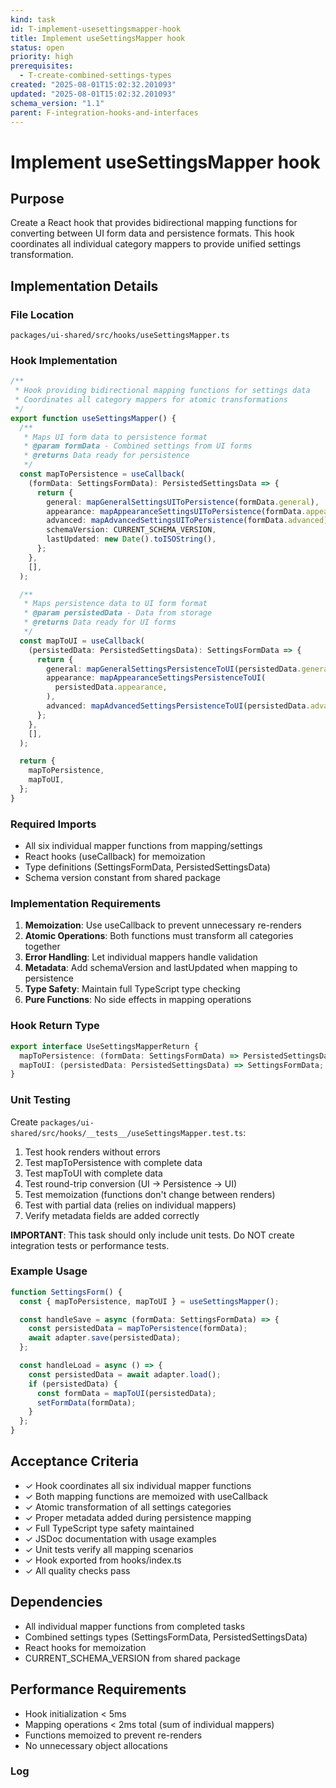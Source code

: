 ```yaml
---
kind: task
id: T-implement-usesettingsmapper-hook
title: Implement useSettingsMapper hook
status: open
priority: high
prerequisites:
  - T-create-combined-settings-types
created: "2025-08-01T15:02:32.201093"
updated: "2025-08-01T15:02:32.201093"
schema_version: "1.1"
parent: F-integration-hooks-and-interfaces
---
```


# Implement useSettingsMapper hook

## Purpose

Create a React hook that provides bidirectional mapping functions for converting between UI form data and persistence formats. This hook coordinates all individual category mappers to provide unified settings transformation.

## Implementation Details

### File Location

`packages/ui-shared/src/hooks/useSettingsMapper.ts`

### Hook Implementation

```typescript
/**
 * Hook providing bidirectional mapping functions for settings data
 * Coordinates all category mappers for atomic transformations
 */
export function useSettingsMapper() {
  /**
   * Maps UI form data to persistence format
   * @param formData - Combined settings from UI forms
   * @returns Data ready for persistence
   */
  const mapToPersistence = useCallback(
    (formData: SettingsFormData): PersistedSettingsData => {
      return {
        general: mapGeneralSettingsUIToPersistence(formData.general),
        appearance: mapAppearanceSettingsUIToPersistence(formData.appearance),
        advanced: mapAdvancedSettingsUIToPersistence(formData.advanced),
        schemaVersion: CURRENT_SCHEMA_VERSION,
        lastUpdated: new Date().toISOString(),
      };
    },
    [],
  );

  /**
   * Maps persistence data to UI form format
   * @param persistedData - Data from storage
   * @returns Data ready for UI forms
   */
  const mapToUI = useCallback(
    (persistedData: PersistedSettingsData): SettingsFormData => {
      return {
        general: mapGeneralSettingsPersistenceToUI(persistedData.general),
        appearance: mapAppearanceSettingsPersistenceToUI(
          persistedData.appearance,
        ),
        advanced: mapAdvancedSettingsPersistenceToUI(persistedData.advanced),
      };
    },
    [],
  );

  return {
    mapToPersistence,
    mapToUI,
  };
}
```

### Required Imports

- All six individual mapper functions from mapping/settings
- React hooks (useCallback) for memoization
- Type definitions (SettingsFormData, PersistedSettingsData)
- Schema version constant from shared package

### Implementation Requirements

1. **Memoization**: Use useCallback to prevent unnecessary re-renders
2. **Atomic Operations**: Both functions must transform all categories together
3. **Error Handling**: Let individual mappers handle validation
4. **Metadata**: Add schemaVersion and lastUpdated when mapping to persistence
5. **Type Safety**: Maintain full TypeScript type checking
6. **Pure Functions**: No side effects in mapping operations

### Hook Return Type

```typescript
export interface UseSettingsMapperReturn {
  mapToPersistence: (formData: SettingsFormData) => PersistedSettingsData;
  mapToUI: (persistedData: PersistedSettingsData) => SettingsFormData;
}
```

### Unit Testing

Create `packages/ui-shared/src/hooks/__tests__/useSettingsMapper.test.ts`:

1. Test hook renders without errors
2. Test mapToPersistence with complete data
3. Test mapToUI with complete data
4. Test round-trip conversion (UI → Persistence → UI)
5. Test memoization (functions don't change between renders)
6. Test with partial data (relies on individual mappers)
7. Verify metadata fields are added correctly

**IMPORTANT**: This task should only include unit tests. Do NOT create integration tests or performance tests.

### Example Usage

```typescript
function SettingsForm() {
  const { mapToPersistence, mapToUI } = useSettingsMapper();

  const handleSave = async (formData: SettingsFormData) => {
    const persistedData = mapToPersistence(formData);
    await adapter.save(persistedData);
  };

  const handleLoad = async () => {
    const persistedData = await adapter.load();
    if (persistedData) {
      const formData = mapToUI(persistedData);
      setFormData(formData);
    }
  };
}
```

## Acceptance Criteria

- ✓ Hook coordinates all six individual mapper functions
- ✓ Both mapping functions are memoized with useCallback
- ✓ Atomic transformation of all settings categories
- ✓ Proper metadata added during persistence mapping
- ✓ Full TypeScript type safety maintained
- ✓ JSDoc documentation with usage examples
- ✓ Unit tests verify all mapping scenarios
- ✓ Hook exported from hooks/index.ts
- ✓ All quality checks pass

## Dependencies

- All individual mapper functions from completed tasks
- Combined settings types (SettingsFormData, PersistedSettingsData)
- React hooks for memoization
- CURRENT_SCHEMA_VERSION from shared package

## Performance Requirements

- Hook initialization < 5ms
- Mapping operations < 2ms total (sum of individual mappers)
- Functions memoized to prevent re-renders
- No unnecessary object allocations

### Log
